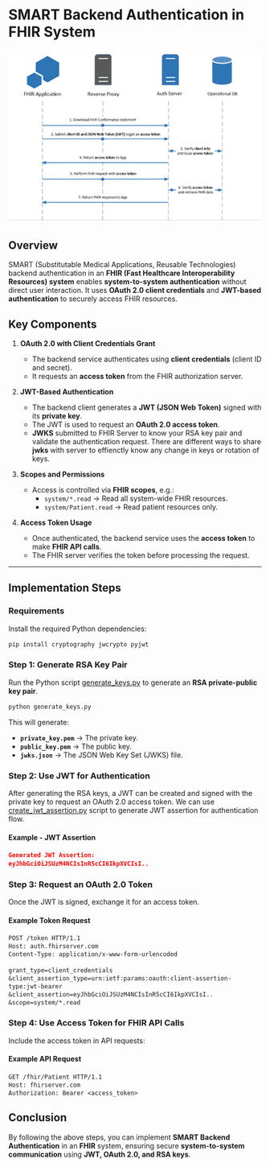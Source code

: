 # SMART Backend Authentication in FHIR System

![Authentication Flow](smart_backend_auth_flow.png)

## Overview
SMART (Substitutable Medical Applications, Reusable Technologies) backend authentication in an **FHIR (Fast Healthcare Interoperability Resources) system** enables **system-to-system authentication** without direct user interaction. It uses **OAuth 2.0 client credentials** and **JWT-based authentication** to securely access FHIR resources.

## Key Components
1. **OAuth 2.0 with Client Credentials Grant**  
   - The backend service authenticates using **client credentials** (client ID and secret).  
   - It requests an **access token** from the FHIR authorization server.  

2. **JWT-Based Authentication**  
   - The backend client generates a **JWT (JSON Web Token)** signed with its **private key**.  
   - The JWT is used to request an **OAuth 2.0 access token**.
   - **JWKS** submitted to FHIR Server to know your RSA key pair and validate the authentication request. There are different ways to share **jwks** with server to effienctly know any change in keys or rotation of keys. 

3. **Scopes and Permissions**  
   - Access is controlled via **FHIR scopes**, e.g.:  
     - `system/*.read` → Read all system-wide FHIR resources.  
     - `system/Patient.read` → Read patient resources only.  

4. **Access Token Usage**  
   - Once authenticated, the backend service uses the **access token** to make **FHIR API calls**.  
   - The FHIR server verifies the token before processing the request.  

---

## **Implementation Steps**

### **Requirements**
Install the required Python dependencies:

```sh
pip install cryptography jwcrypto pyjwt
```

### **Step 1: Generate RSA Key Pair**
Run the Python script [generate_keys.py](generate_keys.py) to generate an **RSA private-public key pair**.

```sh
python generate_keys.py
```

This will generate:
- **`private_key.pem`** → The private key.
- **`public_key.pem`** → The public key.
- **`jwks.json`** → The JSON Web Key Set (JWKS) file.


### **Step 2: Use JWT for Authentication**
After generating the RSA keys, a JWT can be created and signed with the private key to request an OAuth 2.0 access token. We can use [create_jwt_assertion.py](create_jwt_assertion.py) script to generate JWT assertion for authentication flow.

#### Example - JWT Assertion
```json
Generated JWT Assertion:
eyJhbGciOiJSUzM4NCIsInR5cCI6IkpXVCIsI..
```

### **Step 3: Request an OAuth 2.0 Token**
Once the JWT is signed, exchange it for an access token.

#### Example Token Request
```http
POST /token HTTP/1.1  
Host: auth.fhirserver.com  
Content-Type: application/x-www-form-urlencoded  

grant_type=client_credentials
&client_assertion_type=urn:ietf:params:oauth:client-assertion-type:jwt-bearer
&client_assertion=eyJhbGciOiJSUzM4NCIsInR5cCI6IkpXVCIsI..
&scope=system/*.read
```

### **Step 4: Use Access Token for FHIR API Calls**
Include the access token in API requests:

#### Example API Request
```http
GET /fhir/Patient HTTP/1.1
Host: fhirserver.com
Authorization: Bearer <access_token>
```

## **Conclusion**
By following the above steps, you can implement **SMART Backend Authentication** in an **FHIR** system, ensuring secure **system-to-system communication** using **JWT, OAuth 2.0, and RSA keys**.


